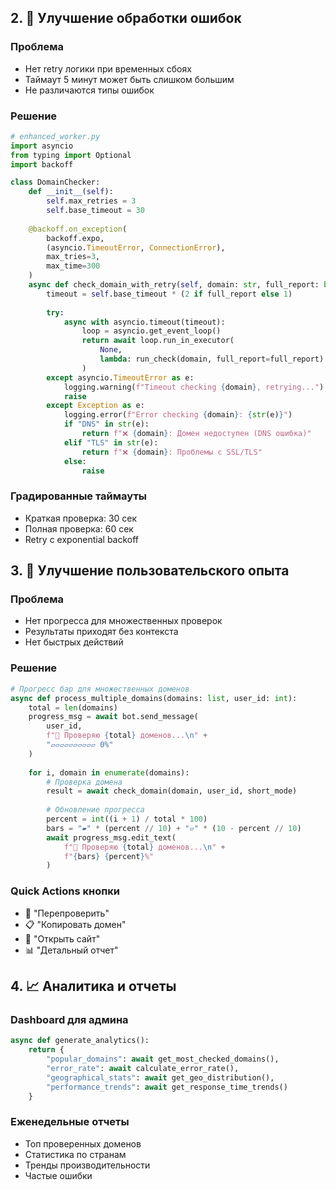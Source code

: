 ## 2. 🔄 Улучшение обработки ошибок

### Проблема
- Нет retry логики при временных сбоях
- Таймаут 5 минут может быть слишком большим
- Не различаются типы ошибок

### Решение
```python
# enhanced_worker.py
import asyncio
from typing import Optional
import backoff

class DomainChecker:
    def __init__(self):
        self.max_retries = 3
        self.base_timeout = 30
        
    @backoff.on_exception(
        backoff.expo,
        (asyncio.TimeoutError, ConnectionError),
        max_tries=3,
        max_time=300
    )
    async def check_domain_with_retry(self, domain: str, full_report: bool) -> str:
        timeout = self.base_timeout * (2 if full_report else 1)
        
        try:
            async with asyncio.timeout(timeout):
                loop = asyncio.get_event_loop()
                return await loop.run_in_executor(
                    None, 
                    lambda: run_check(domain, full_report=full_report)
                )
        except asyncio.TimeoutError as e:
            logging.warning(f"Timeout checking {domain}, retrying...")
            raise
        except Exception as e:
            logging.error(f"Error checking {domain}: {str(e)}")
            if "DNS" in str(e):
                return f"❌ {domain}: Домен недоступен (DNS ошибка)"
            elif "TLS" in str(e):
                return f"❌ {domain}: Проблемы с SSL/TLS"
            else:
                raise
```

### Градированные таймауты
- Краткая проверка: 30 сек
- Полная проверка: 60 сек  
- Retry с exponential backoff

## 3. 🎯 Улучшение пользовательского опыта

### Проблема
- Нет прогресса для множественных проверок
- Результаты приходят без контекста
- Нет быстрых действий

### Решение
```python
# Прогресс бар для множественных доменов
async def process_multiple_domains(domains: list, user_id: int):
    total = len(domains)
    progress_msg = await bot.send_message(
        user_id, 
        f"🔄 Проверяю {total} доменов...\n" +
        "▱▱▱▱▱▱▱▱▱▱ 0%"
    )
    
    for i, domain in enumerate(domains):
        # Проверка домена
        result = await check_domain(domain, user_id, short_mode)
        
        # Обновление прогресса
        percent = int((i + 1) / total * 100)
        bars = "▰" * (percent // 10) + "▱" * (10 - percent // 10)
        await progress_msg.edit_text(
            f"🔄 Проверяю {total} доменов...\n" +
            f"{bars} {percent}%"
        )
```

### Quick Actions кнопки
- 🔄 "Перепроверить" 
- 📋 "Копировать домен"
- 🔗 "Открыть сайт"
- 📊 "Детальный отчет"

## 4. 📈 Аналитика и отчеты

### Dashboard для админа
```python
async def generate_analytics():
    return {
        "popular_domains": await get_most_checked_domains(),
        "error_rate": await calculate_error_rate(),
        "geographical_stats": await get_geo_distribution(),
        "performance_trends": await get_response_time_trends()
    }
```

### Еженедельные отчеты
- Топ проверенных доменов
- Статистика по странам
- Тренды производительности
- Частые ошибки
